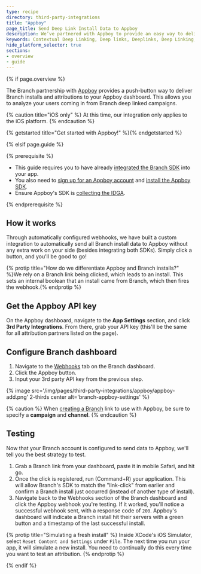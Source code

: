```yaml
---
type: recipe
directory: third-party-integrations
title: "Appboy"
page_title: Send Deep Link Install Data to Appboy
description: We’ve partnered with Appboy to provide an easy way to deliver Branch installs and attributions to your Appboy dashboard. Learn how to set it up.
keywords: Contextual Deep Linking, Deep links, Deeplinks, Deep Linking, Deeplinking, Deferred Deep Linking, Deferred Deeplinking, Google App Indexing, Google App Invites, Apple Universal Links, Apple Spotlight Search, Facebook App Links, AppLinks, Deepviews, Deep views, Analytics, Install Data, Appboy
hide_platform_selector: true
sections:
- overview
- guide
---
```


{% if page.overview %}

The Branch partnership with [Appboy](https://www.appboy.com) provides a push-button way to deliver Branch installs and attributions to your Appboy dashboard. This allows you to analyze your users coming in from Branch deep linked campaigns.

{% caution title="iOS only" %}
At this time, our integration only applies to the iOS platform.
{% endcaution %}

{% getstarted title="Get started with Appboy!" %}{% endgetstarted %}

{% elsif page.guide %}

{% prerequisite %}

- This guide requires you to have already [integrated the Branch SDK]({{base.url}}/getting-started/sdk-integration-guide) into your app.
- You also need to [sign up for an Appboy account](https://dashboard.appboy.com/developers/sign_up) and [install the Appboy SDK](https://documentation.appboy.com/).
- Ensure Appboy's SDK is [collecting the IDGA](https://documentation.appboy.com/iOS/#optional-idfa-collection).

{% endprerequisite %}

## How it works

Through automatically configured webhooks, we have built a custom integration to automatically send all Branch install data to Appboy without any extra work on your side (besides integrating both SDKs). Simply click a button, and you'll be good to go!

{% protip title="How do we differentiate Appboy and Branch installs?" %}We rely on a Branch link being clicked, which leads to an install. This sets an internal boolean that an install came from Branch, which then fires the webhook.{% endprotip %}

## Get the Appboy API key

On the Appboy dashboard, navigate to the **App Settings** section, and click **3rd Party Integrations**. From there, grab your API key (this'll be the same for all attribution partners listed on the page).

## Configure Branch dashboard

1. Navigate to the [Webhooks](https://dashboard.branch.io/#/webhook) tab on the Branch dashboard.
1. Click the Appboy button.
1. Input your 3rd party API key from the previous step.

{% image src='/img/pages/third-party-integrations/appboy/appboy-add.png' 2-thirds center alt='branch-appboy-settings' %}

{% caution %}
When [creating a Branch]({{base.url}}/getting-started/creating-links-other-ways) link to use with Appboy, be sure to specify a **campaign** and **channel**.
{% endcaution %}

## Testing

Now that your Branch account is configured to send data to Appboy, we'll tell you the best strategy to test.

1. Grab a Branch link from your dashboard, paste it in mobile Safari, and hit go.
1. Once the click is registered, run (Command+R) your application. This will allow Branch's SDK to match the "link-click" from earlier and confirm a Branch install just occurred (instead of another type of install).
1. Navigate back to the Webhooks section of the Branch dashboard and click the Appboy webhook you're testing. If it worked, you'll notice a successful webhook sent, with a response code of `200`. Appboy's dashboard will indicate a Branch install hit their servers with a green button and a timestamp of the last successful install.

{% protip title="Simulating a fresh install" %}
Inside XCode's iOS Simulator, select `Reset Content and Settings` under `File`. The next time you run your app, it will simulate a new install. You need to continually do this every time you want to test an attribution.
{% endprotip %}

{% endif %}
